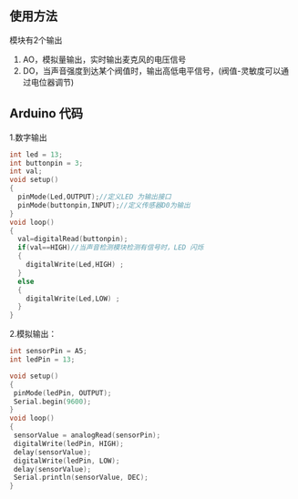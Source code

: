## 使用方法

模块有2个输出

1. AO，模拟量输出，实时输出麦克风的电压信号
2. DO，当声音强度到达某个阀值时，输出高低电平信号，\(阀值-灵敏度可以通过电位器调节\)

## Arduino 代码

1.数字输出

```cpp
int led = 13;
int buttonpin = 3;
int val;
void setup()
{
  pinMode(Led,OUTPUT);//定义LED 为输出接口
  pinMode(buttonpin,INPUT);//定义传感器D0为输出
}
void loop()
{
  val=digitalRead(buttonpin); 
  if(val==HIGH)//当声音检测模块检测有信号时，LED 闪烁
  {
    digitalWrite(Led,HIGH) ;
  }
  else
  {
    digitalWrite(Led,LOW) ;
  }
}
```

2.模拟输出：

```cpp
int sensorPin = A5; 
int ledPin = 13;

void setup()
{
 pinMode(ledPin, OUTPUT); 
 Serial.begin(9600);
}
void loop()
{
 sensorValue = analogRead(sensorPin);    
 digitalWrite(ledPin, HIGH);  
 delay(sensorValue);
 digitalWrite(ledPin, LOW);  
 delay(sensorValue);
 Serial.println(sensorValue, DEC);  
}
```



